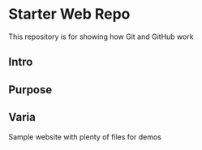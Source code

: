 # Starter Web Repo

This repository is for showing how Git and GitHub work

## Intro
## Purpose
## Varia

Sample website with plenty of files for demos